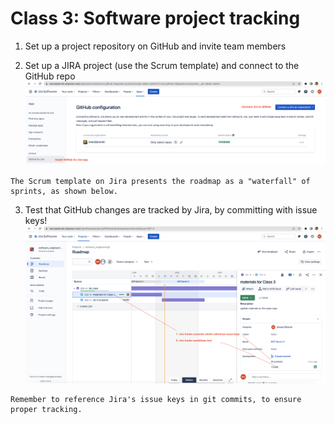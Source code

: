 # Class 3: Software project tracking

1. Set up a project repository on GitHub and invite team members

2. Set up a JIRA project (use the Scrum template) and connect to the GitHub repo
![Jira app for GitHub](figures/Jira_GitHub_app.png)

```{note}
The Scrum template on Jira presents the roadmap as a "waterfall" of sprints, as shown below.
```

3. Test that GitHub changes are tracked by Jira, by committing with issue keys!
![Jira tracking GitHub](figures/Jira_GitHub_tracking.png)

```{note}
Remember to reference Jira's issue keys in git commits, to ensure proper tracking.
```
